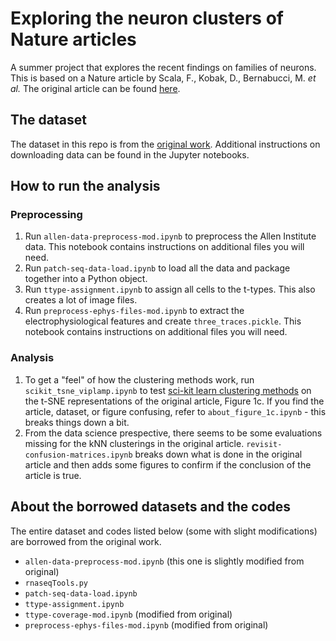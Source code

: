 # Exploring the neuron clusters of Nature articles

A summer project that explores the recent findings on families of neurons.<br>
This is based on a Nature article by Scala, F., Kobak, D., Bernabucci, M. *et al.* The original article can be found [here](https://rdcu.be/cmgFA).

## The dataset

The dataset in this repo is from the [original work](https://github.com/berenslab/mini-atlas). Additional instructions on downloading data can be found in the Jupyter notebooks.

## How to run the analysis

### Preprocessing

1. Run ```allen-data-preprocess-mod.ipynb``` to preprocess the Allen Institute data. This notebook contains instructions on additional files you will need.
2. Run ```patch-seq-data-load.ipynb``` to load all the data and package together into a Python object.
3. Run ```ttype-assignment.ipynb``` to assign all cells to the t-types. This also creates a lot of image files.
4. Run ```preprocess-ephys-files-mod.ipynb``` to extract the electrophysiological features and create ```three_traces.pickle```. This notebook contains instructions on additional files you will need.

### Analysis

1. To get a "feel" of how the clustering methods work, run ```scikit_tsne_viplamp.ipynb``` to test [sci-kit learn clustering methods](https://scikit-learn.org/stable/modules/clustering.html) on the t-SNE representations of the original article, Figure 1c. If you find the article, dataset, or figure confusing, refer to ```about_figure_1c.ipynb``` - this breaks things down a bit.
2. From the data science prespective, there seems to be some evaluations missing for the kNN clusterings in the original article. ```revisit-confusion-matrices.ipynb``` breaks down what is done in the original article and then adds some figures to confirm if the conclusion of the article is true.

## About the borrowed datasets and the codes

The entire dataset and codes listed below (some with slight modifications) are borrowed from the original work.

* ```allen-data-preprocess-mod.ipynb``` (this one is slightly modified from original)
* ```rnaseqTools.py```
* ```patch-seq-data-load.ipynb```
* ```ttype-assignment.ipynb```
* ```ttype-coverage-mod.ipynb``` (modified from original)
* ```preprocess-ephys-files-mod.ipynb``` (modified from original)
